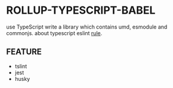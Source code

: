 # ROLLUP-TYPESCRIPT-BABEL

use TypeScript write a library which contains umd, esmodule and commonjs. about typescript eslint [rule](https://github.com/AlloyTeam/eslint-config-alloy/blob/master/typescript.js).

## FEATURE

- tslint
- jest
- husky
